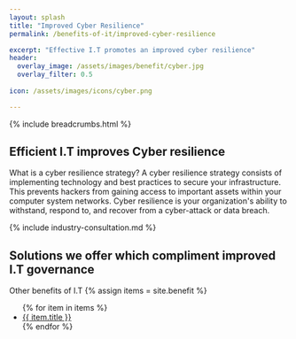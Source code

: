 ```yaml
---
layout: splash 
title: "Improved Cyber Resilience"
permalink: /benefits-of-it/improved-cyber-resilience

excerpt: "Effective I.T promotes an improved cyber resilience"
header:
  overlay_image: /assets/images/benefit/cyber.jpg
  overlay_filter: 0.5 
  
icon: /assets/images/icons/cyber.png

---
```


{% include breadcrumbs.html %}

## Efficient I.T improves Cyber resilience

What is a cyber resilience strategy?
A cyber resilience strategy consists of implementing technology and best practices to secure your infrastructure. This prevents hackers from gaining access to important assets within your computer system networks. Cyber resilience is your organization's ability to withstand, respond to, and recover from a cyber-attack or data breach.

{% include industry-consultation.md %}

## Solutions we offer which compliment improved I.T governance


Other benefits of I.T
{% assign items = site.benefit %}
<ul class="">
    {% for item in items %}
        <li><a href="{{ item.url }}">{{ item.title }}</a></li>
    {% endfor %}
</ul>